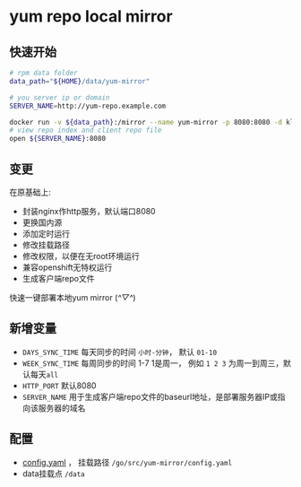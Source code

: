 # yum repo local mirror

## 快速开始

```sh
# rpm data folder
data_path="${HOME}/data/yum-mirror"

# you server ip or domain
SERVER_NAME=http://yum-repo.example.com

docker run -v ${data_path}:/mirror --name yum-mirror -p 8080:8080 -d klzsysy/yum-mirror
# view repo index and client repo file
open ${SERVER_NAME}:8080
```

## 变更

在原基础上:
- 封装nginx作http服务，默认端口8080
- 更换国内源
- 添加定时运行
- 修改挂载路径
- 修改权限，以便在无root环境运行
- 兼容openshift无特权运行
- 生成客户端repo文件

快速一键部署本地yum mirror (*^▽^*)

## 新增变量

- `DAYS_SYNC_TIME` 每天同步的时间 `小时-分钟`， 默认  `01-10`
- `WEEK_SYNC_TIME` 每周同步的时间 1-7 1是周一， 例如 `1 2 3` 为周一到周三，默认每天`all`
- `HTTP_PORT` 默认8080
- `SERVER_NAME` 用于生成客户端repo文件的baseurl地址，是部署服务器IP或指向该服务器的域名

## 配置

- [config.yaml](config/yumfile.conf) ， 挂载路径 `/go/src/yum-mirror/config.yaml`
- data挂载点 `/data`